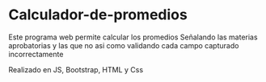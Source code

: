 # Calculador-de-promedios
Este programa web permite calcular los promedios
Señalando las materias aprobatorias y las que no asi como validando cada campo capturado incorrectamente

Realizado en JS, Bootstrap, HTML y Css
